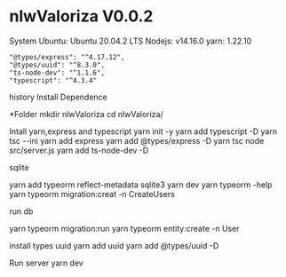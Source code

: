 # nlwValoriza V0.0.2
System
Ubuntu: Ubuntu 20.04.2 LTS
Nodejs: v14.16.0
yarn: 1.22.10


    "@types/express": "^4.17.12",
    "@types/uuid": "^8.3.0",
    "ts-node-dev": "^1.1.6",
    "typescript": "^4.3.4"

history
Install Dependence

*Folder
mkdir nlwValoriza
cd nlwValoriza/

Intall yarn,express and typescript 
yarn init -y
yarn add typescript -D
 yarn tsc --ini
 yarn add express 
 yarn add @types/express -D
 yarn tsc
 node src/server.js 
 yarn add ts-node-dev -D

sqlite

yarn add typeorm reflect-metadata sqlite3
 yarn dev
 yarn typeorm -help
 yarn typeorm migration:creat -n CreateUsers


 run db
  
 yarn typeorm migration:run
 yarn typeorm entity:create -n User
  
 
 install types uuid
  yarn add uuid
  yarn add @types/uuid -D
  
  Run server
   yarn dev
